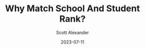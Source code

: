 ---
layout: podcast
title: "Why Match School And Student Rank?"
author: Scott Alexander
description: https://astralcodexten.substack.com/p/why-match-school-and-student-rank
date: 2023-07-11
length: 1521718
duration: 380
guid: why-match-school-and-student-rank
---